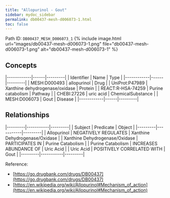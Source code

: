 ```yaml
---
title: "Allopurinol - Gout"
sidebar: mydoc_sidebar
permalink: db00437-mesh-d006073-1.html
toc: false 
---
```



Path ID: `DB00437_MESH_D006073_1`
{% include image.html url="images/db00437-mesh-d006073-1.png" file="db00437-mesh-d006073-1.png" alt="db00437-mesh-d006073-1" %}

## Concepts

|------------|------|---------|
| Identifier | Name | Type    |
|------------|------|---------|
| MESH:D000493 | allopurinol | Drug |
| UniProt:P47989 | Xanthine dehydrogenase/oxidase | Protein |
| REACT:R-HSA-74259 | Purine catabolism | Pathway |
| CHEBI:27226 | uric acid | ChemicalSubstance |
| MESH:D006073 | Gout | Disease |
|------------|------|---------|

## Relationships

|---------|-----------|---------|
| Subject | Predicate | Object  |
|---------|-----------|---------|
| Allopurinol | NEGATIVELY REGULATES | Xanthine Dehydrogenase/Oxidase |
| Xanthine Dehydrogenase/Oxidase | PARTICIPATES IN | Purine Catabolism |
| Purine Catabolism | INCREASES ABUNDANCE OF | Uric Acid |
| Uric Acid | POSITIVELY CORRELATED WITH | Gout |
|---------|-----------|---------|

Reference: 
  - [https://go.drugbank.com/drugs/DB00437](https://go.drugbank.com/drugs/DB00437)
  - [https://en.wikipedia.org/wiki/Allopurinol#Mechanism_of_action](https://en.wikipedia.org/wiki/Allopurinol#Mechanism_of_action)
